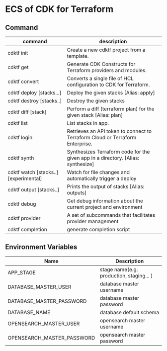 # ECS of CDK for Terraform

## Command

| command                               | description                                                                      |
| ------------------------------------- | -------------------------------------------------------------------------------- |
| cdktf init                            | Create a new cdktf project from a template.                                      |
| cdktf get                             | Generate CDK Constructs for Terraform providers and modules.                     |
| cdktf convert                         | Converts a single file of HCL configuration to CDK for Terraform.                |
| cdktf deploy [stacks...]              | Deploy the given stacks [Alias: apply]                                           |
| cdktf destroy [stacks..]              | Destroy the given stacks                                                         |
| cdktf diff [stack]                    | Perform a diff (terraform plan) for the given stack [Alias: plan]                |
| cdktf list                            | List stacks in app.                                                              |
| cdktf login                           | Retrieves an API token to connect to Terraform Cloud or Terraform Enterprise.    |
| cdktf synth                           | Synthesizes Terraform code for the given app in a directory. [Alias: synthesize] |
| cdktf watch [stacks..] [experimental] | Watch for file changes and automatically trigger a deploy                        |
| cdktf output [stacks..]               | Prints the output of stacks [Alias: outputs]                                     |
| cdktf debug                           | Get debug information about the current project and environment                  |
| cdktf provider                        | A set of subcommands that facilitates provider management                        |
| cdktf completion                      | generate completion script                                                       |

## Environment Variables

| Name                       | Description                              |
| -------------------------- | ---------------------------------------- |
| APP_STAGE                  | stage name(e.g. production, staging... ) |
| DATABASE_MASTER_USER       | database master username                 |
| DATABASE_MASTER_PASSWORD   | database master password                 |
| DATABASE_NAME              | database default schema                  |
| OPENSEARCH_MASTER_USER     | opensearch master username               |
| OPENSEARCH_MASTER_PASSWORD | opensearch master password               |
